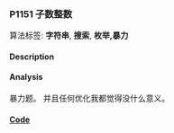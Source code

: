 ### P1151 子数整数

算法标签: **字符串**, **搜索**, **枚举,暴力**


#### Description

#### Analysis

暴力题。 并且任何优化我都觉得没什么意义。


#### [Code](../cpp/p1151.cpp)
